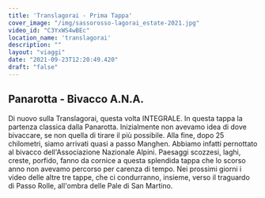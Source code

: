 ```yaml
---
title: 'Translagorai - Prima Tappa'
cover_image: "/img/sassorosso-lagorai_estate-2021.jpg"
video_id: "C3YxWS4wBEc"
location_name: 'translagorai'
description: ""
layout: "viaggi"
date: "2021-09-23T12:20:49.420"
draft: "false"
---
```


## Panarotta - Bivacco A.N.A.
Di nuovo sulla Translagorai, questa volta INTEGRALE.
In questa tappa la partenza classica dalla Panarotta. Inizialmente non avevamo idea di dove bivaccare, se non quella di tirare il più possibile. Alla fine, dopo 25 chilometri, siamo arrivati quasi a passo Manghen. Abbiamo infatti pernottato al bivacco dell'Associazione Nazionale Alpini.
Paesaggi scozzesi, laghi, creste, porfido, fanno da cornice a questa splendida tappa che lo scorso anno non avevamo percorso per carenza di tempo.
Nei prossimi giorni i video delle altre tre tappe, che ci condurranno, insieme, verso il traguardo di Passo Rolle, all'ombra delle Pale di San Martino.